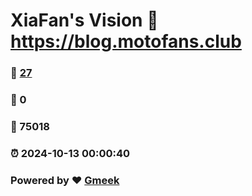 # XiaFan's Vision :link: https://blog.motofans.club 
### :page_facing_up: [27](https://blog.motofans.club/tag.html) 
### :speech_balloon: 0 
### :hibiscus: 75018 
### :alarm_clock: 2024-10-13 00:00:40 
### Powered by :heart: [Gmeek](https://github.com/Meekdai/Gmeek)
